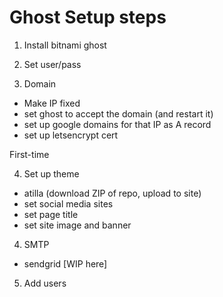 # Ghost Setup steps

1. Install bitnami ghost

2. Set user/pass

3. Domain
 - Make IP fixed
 - set ghost to accept the domain (and restart it)
 - set up google domains for that IP as A record
 - set up letsencrypt cert

First-time

4. Set up theme
 - atilla (download ZIP of repo, upload to site)
 - set social media sites
 - set page title
 - set site image and banner

4. SMTP
 - sendgrid [WIP here]

5. Add users 
